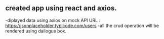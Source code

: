 ## created app using react and axios.

-diplayed data using axios on mock API URL : https://jsonplaceholder.typicode.com/users
-all the crud operation will be rendered using dailogue box.
